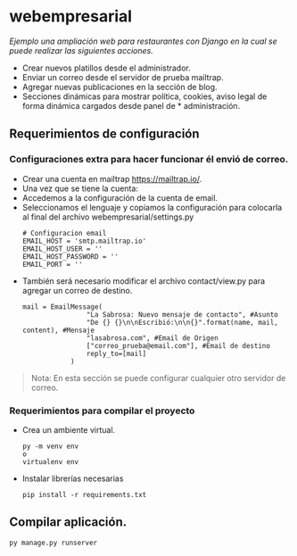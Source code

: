 # webempresarial
_Ejemplo una ampliación web para restaurantes con Django en la cual se puede realizar las siguientes acciones._
* Crear nuevos platillos desde el administrador.
* Enviar un correo desde el servidor de prueba mailtrap.
* Agregar nuevas publicaciones en la sección de blog.
* Secciones dinámicas para mostrar política, cookies, aviso legal de forma dinámica cargados desde panel de * administración.

## Requerimientos de configuración

### Configuraciones extra para hacer funcionar él envió de correo.
* Crear una cuenta en mailtrap https://mailtrap.io/.
* Una vez que se tiene la cuenta:
* Accedemos a la configuración de la cuenta de email.
* Seleccionamos el lenguaje y copiamos la configuración para colocarla al final del archivo webempresarial/settings.py 
    ```
    # Configuracion email
    EMAIL_HOST = 'smtp.mailtrap.io'
    EMAIL_HOST_USER = ''
    EMAIL_HOST_PASSWORD = ''
    EMAIL_PORT = ''

    ```
* También será necesario modificar el archivo contact/view.py para agregar un correo de destino.
    ```
    mail = EmailMessage(
                    "La Sabrosa: Nuevo mensaje de contacto", #Asunto
                    "De {} {}\n\nEscribió:\n\n{}".format(name, mail, content), #Mensaje
                    "lasabrosa.com", #Email de Origen
                    ["correo_prueba@email.com"], #Email de destino
                    reply_to=[mail]
                )
    ```
> Nota: En esta sección se puede configurar cualquier otro servidor de correo.

### Requerimientos para compilar el proyecto
* Crea un ambiente virtual.
    ```
    py -m venv env
    o
    virtualenv env
    ```
* Instalar librerías necesarias
    ```
    pip install -r requirements.txt
    ```
## Compilar aplicación.
```
py manage.py runserver
```